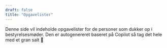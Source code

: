 ```yaml
---
draft: false
title: "Opgavelister"
---
```


Denne side vil indeholde opgavelister for de personer som dukker op i bestyrelsesmøder. Den er autogenereret baseret på Copilot så tag det hele med et gran salt 💯
